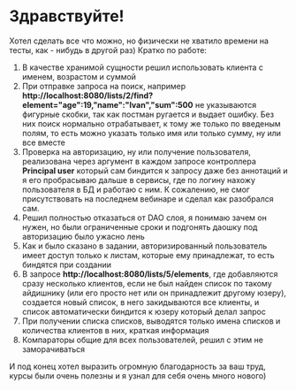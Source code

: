 # Здравствуйте!

Хотел сделать все что можно, но физически не хватило времени на тесты, как - нибудь в другой раз)
Кратко по работе:
1. В качестве хранимой сущности решил использовать клиента с именем, возрастом и суммой
1. При отправке запроса на поиск, например **http://localhost:8080/lists/2/find?element="age":19,"name":"Ivan","sum":500** не указываются фигурные скобки,
так как постман ругается и выдает ошибку. Без них поиск нормально отрабатывает, к тому же только по введеным полям, то есть можно указать только имя или только сумму, ну или все вместе
1. Проверка на авторизацию, ну или получение пользователя, реализована через аргумент в каждом запросе контроллера **Principal user** который сам биндится к запросу даже без аннотаций и я его пробрасываю дальше в сервисы, где по логину нахожу пользователя в БД и работаю с ним. К сожалению, не смог присутствовать на последнем вебинаре и сделал как разобрался сам.
1. Решил полностью отказаться от DAO слоя, я понимаю зачем он нужен, но были ограниченные сроки и подгонять даошку под авторизацию было ужасно лень
1. Как и было сказано в задании, авторизированный пользователь имеет доступ только к листам, которые ему принадлежат, то есть биндятся при создании
1. В запросе **http://localhost:8080/lists/5/elements**, где добавляются сразу несколько клиентов, если не был найден список по такому айдишнику (или его просто нет или он принадлежит
другому юзеру), создается новый список, в него закидываются все клиенты, и список автоматически биндится к юзеру который делал запрос
1. При получении списка списков, выводятся только имена списков и количества клиентов в них, краткая информация
1. Компараторы общие для всех пользователей, решил с этим не заморачиваться

И под конец хотел выразить огромную благодарность за ваш труд, курсы были очень полезны и я узнал для себя очень много нового)

